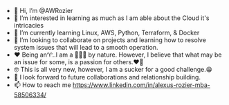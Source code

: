 - 👋 Hi, I’m @AWRozier
- 👀 I’m interested in learning as much as I am able about the Cloud it's intricacies
- 🌱 I’m currently learning Linux, AWS, Python, Terraform, & Docker
- 💞️ I’m looking to collaborate on projects and learning how to resolve system issues that will lead to a smooth operation.
- ❤️ Being an♈..I am a 👩🏾‍🚒 by nature. However, I believe that what may be an issue for some, is a passion for others.❤️‍🔥
- 🤓 This is all very new, however, I am a sucker for a good challenge.😁 
- 🤝 I look forward to future collaborations and relationship building. 
- 📫 How to reach me https://www.linkedin.com/in/alexus-rozier-mba-58506334/

<!---
AWRozier/AWRozier is a ✨ special ✨ repository because its `README.md` (this file) appears on your GitHub profile.
You can click the Preview link to take a look at your changes.
--->
